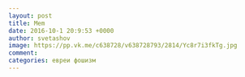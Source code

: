 ```yaml
--- 
layout: post 
title: Mem 
date: 2016-10-1 20:9:53 +0000 
author: svetashov 
image: https://pp.vk.me/c638728/v638728793/2814/Yc8r7i3fkTg.jpg
comment: 
categories: евреи фошизм
---
```

